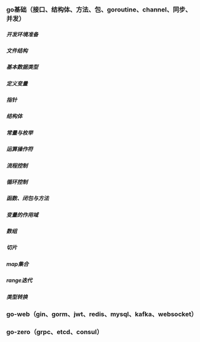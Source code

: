 ### go基础（接口、结构体、方法、包、goroutine、channel、同步、并发）
##### 开发环境准备
##### 文件结构
##### 基本数据类型
##### 定义变量
##### 指针
##### 结构体
##### 常量与枚举
##### 运算操作符
##### 流程控制
##### 循环控制
##### 函数、闭包与方法
##### 变量的作用域
##### 数组
##### 切片
##### map集合
##### range迭代
##### 类型转换

### go-web（gin、gorm、jwt、redis、mysql、kafka、websocket）


### go-zero（grpc、etcd、consul）

